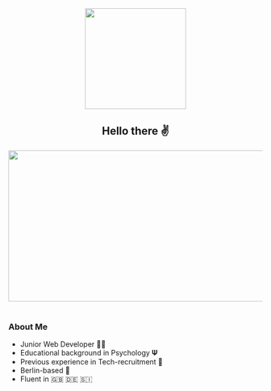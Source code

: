 <div id="header" align="center">
  <img src="https://media.giphy.com/media/wpoLqr5FT1sY0/giphy.gif?cid=ecf05e47ee7gte92mzw40bi34fagprrk2gbd6g9yjmrua536&ep=v1_gifs_search&rid=giphy.gif&ct=g" width="200"/>
</div>

<div id="badges" align="center">
  <img src="https://komarev.com/ghpvc/?username=ptrkbln&style=flat-square&color=blue" alt=""/>
</div>

<h2><div align="center"> Hello there ✌️
</h2> </div>
<div align="center">
<img src="https://media.giphy.com/media/cNfIqjpCY1zqfaLmd8/giphy.gif" width="600" height="300"/>
</div>

<br>

### About Me 
- Junior Web Developer 👨‍💻
- Educational background in Psychology 𝚿
- Previous experience in Tech-recruitment 💼
- Berlin-based 📍
- Fluent in 🇬🇧 🇩🇪 🇸🇮


  
<!--
**ptrkbln/ptrkbln** is a ✨ _special_ ✨ repository because its `README.md` (this file) appears on your GitHub profile.

Here are some ideas to get you started:

- 🔭 I’m currently working on ...
- 🌱 I’m currently learning ...
- 👯 I’m looking to collaborate on ...
- 🤔 I’m looking for help with ...
- 💬 Ask me about ...
- 📫 How to reach me: ...
- 😄 Pronouns: ...
- ⚡ Fun fact: ...
-->
